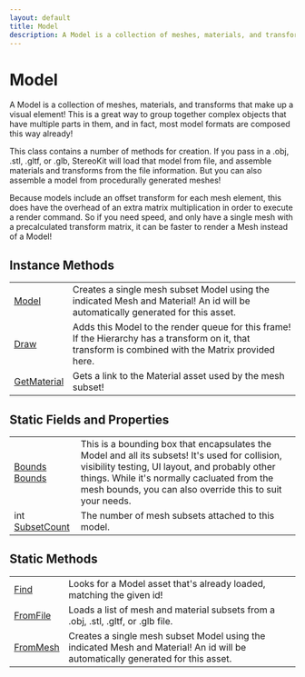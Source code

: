 ```yaml
---
layout: default
title: Model
description: A Model is a collection of meshes, materials, and transforms that make up a visual element! This is a great way to group together complex objects that have multiple parts in them, and in fact, most model formats are composed this way already!  This class contains a number of methods for creation. If you pass in a .obj, .stl, .gltf, or .glb, StereoKit will load that model from file, and assemble materials and transforms from the file information. But you can also assemble a model from procedurally generated meshes!  Because models include an offset transform for each mesh element, this does have the overhead of an extra matrix multiplication in order to execute a render command. So if you need speed, and only have a single mesh with a precalculated transform matrix, it can be faster to render a Mesh instead of a Model!
---
```

# Model

A Model is a collection of meshes, materials, and transforms that
make up a visual element! This is a great way to group together complex
objects that have multiple parts in them, and in fact, most model formats
are composed this way already!

This class contains a number of methods for creation. If you pass in a .obj, .stl,
.gltf, or .glb, StereoKit will load that model from file, and assemble materials
and transforms from the file information. But you can also assemble a model
from procedurally generated meshes!

Because models include an offset transform for each mesh element, this does have the
overhead of an extra matrix multiplication in order to execute a render command.
So if you need speed, and only have a single mesh with a precalculated transform
matrix, it can be faster to render a Mesh instead of a Model!



## Instance Methods

|  |  |
|--|--|
|[Model]({{site.url}}/Pages/Reference/Model/Model.html)|Creates a single mesh subset Model using the indicated Mesh and Material! An id will be automatically generated for this asset.|
|[Draw]({{site.url}}/Pages/Reference/Model/Draw.html)|Adds this Model to the render queue for this frame! If the Hierarchy has a transform on it, that transform is combined with the Matrix provided here.|
|[GetMaterial]({{site.url}}/Pages/Reference/Model/GetMaterial.html)|Gets a link to the Material asset used by the mesh subset!|


## Static Fields and Properties

|  |  |
|--|--|
|[Bounds]({{site.url}}/Pages/Reference/Bounds.html) [Bounds]({{site.url}}/Pages/Reference/Model/Bounds.html)|This is a bounding box that encapsulates the Model and all its subsets! It's used for collision, visibility testing, UI layout, and probably other things. While it's normally cacluated from the mesh bounds, you can also override this to suit your needs.|
|int [SubsetCount]({{site.url}}/Pages/Reference/Model/SubsetCount.html)|The number of mesh subsets attached to this model.|


## Static Methods

|  |  |
|--|--|
|[Find]({{site.url}}/Pages/Reference/Model/Find.html)|Looks for a Model asset that's already loaded, matching the given id!|
|[FromFile]({{site.url}}/Pages/Reference/Model/FromFile.html)|Loads a list of mesh and material subsets from a .obj, .stl, .gltf, or .glb file.|
|[FromMesh]({{site.url}}/Pages/Reference/Model/FromMesh.html)|Creates a single mesh subset Model using the indicated Mesh and Material! An id will be automatically generated for this asset.|

